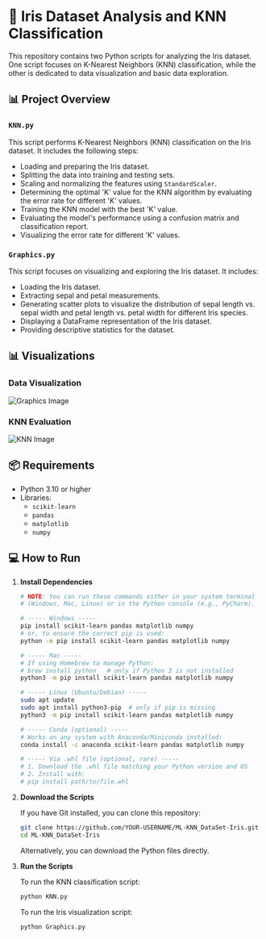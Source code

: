 # 🌸 Iris Dataset Analysis and KNN Classification

This repository contains two Python scripts for analyzing the Iris dataset. One script focuses on K-Nearest Neighbors (KNN) classification, while the other is dedicated to data visualization and basic data exploration.

## 📊 Project Overview

### `KNN.py` 
This script performs K-Nearest Neighbors (KNN) classification on the Iris dataset. It includes the following steps:
- Loading and preparing the Iris dataset.
- Splitting the data into training and testing sets.
- Scaling and normalizing the features using `StandardScaler`.
- Determining the optimal 'K' value for the KNN algorithm by evaluating the error rate for different 'K' values.
- Training the KNN model with the best 'K' value.
- Evaluating the model's performance using a confusion matrix and classification report.
- Visualizing the error rate for different 'K' values.

### `Graphics.py` 
This script focuses on visualizing and exploring the Iris dataset. It includes:
- Loading the Iris dataset.
- Extracting sepal and petal measurements.
- Generating scatter plots to visualize the distribution of sepal length vs. sepal width and petal length vs. petal width for different Iris species.
- Displaying a DataFrame representation of the Iris dataset.
- Providing descriptive statistics for the dataset.

## 📊 Visualizations

### Data Visualization
![Graphics Image](Classificação%20elementos%20images/Graphics_image.png)

### KNN Evaluation
![KNN Image](Classificação%20elementos%20images/KNN_image.png)

## 📦 Requirements

- Python 3.10 or higher
- Libraries:
  - `scikit-learn`
  - `pandas`
  - `matplotlib`
  - `numpy`


## 💻 How to Run

1.  **Install Dependencies**

    ```bash
    # NOTE: You can run these commands either in your system terminal
    # (Windows, Mac, Linux) or in the Python console (e.g., PyCharm).

    # ----- Windows -----
    pip install scikit-learn pandas matplotlib numpy
    # or, to ensure the correct pip is used:
    python -m pip install scikit-learn pandas matplotlib numpy

    # ----- Mac -----
    # If using Homebrew to manage Python:
    # brew install python   # only if Python 3 is not installed
    python3 -m pip install scikit-learn pandas matplotlib numpy

    # ----- Linux (Ubuntu/Debian) -----
    sudo apt update
    sudo apt install python3-pip  # only if pip is missing
    python3 -m pip install scikit-learn pandas matplotlib numpy

    # ----- Conda (optional) -----
    # Works on any system with Anaconda/Miniconda installed:
    conda install -c anaconda scikit-learn pandas matplotlib numpy

    # ----- Via .whl file (optional, rare) -----
    # 1. Download the .whl file matching your Python version and OS
    # 2. Install with:
    # pip install path/to/file.whl
    ```

2.  **Download the Scripts**

    If you have Git installed, you can clone this repository:
    ```bash
    git clone https://github.com/YOUR-USERNAME/ML-KNN_DataSet-Iris.git
    cd ML-KNN_DataSet-Iris
    ```
    Alternatively, you can download the Python files directly.

3.  **Run the Scripts**

    To run the KNN classification script:
    ```bash
    python KNN.py
    ```

    To run the Iris visualization script:
    ```bash
    python Graphics.py
    ```
